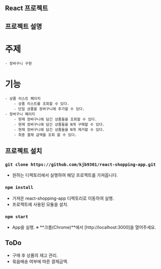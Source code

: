 React 프로젝트
-------------

## 프로젝트 설명

  # 주제
    - 장바구니 구현

  # 기능
    - 상품 리스트 페이지
        - 상품 리스트를 조회할 수 있다.
        - 단일 상품을 장바구니에 추가할 수 있다.
    - 장바구니 페이지
        - 현재 장바구니에 담긴 상품들을 조회할 수 있다.
        - 현재 장바구니에 담긴 상품들을 N개 구매할 수 있다.
        - 현재 장바구니에 담긴 상품들을 N개 제거할 수 있다.
        - 최종 결제 금액을 조회 할 수 있다.


## 프로젝트 설치

  ### `git clone https://github.com/kjb9301/react-shopping-app.git`

  - 원하는 디렉토리에서 실행하여 해당 프로젝트를 가져옵니다.

  ### `npm install`

  - 가져온 react-shopping-app 디렉토리로 이동하여 실행.
  - 프로젝트에 사용된 모듈을 설치.

  ### `npm start`

  - App을 실행.
  ※ **크롬(Chrome)**에서 [http://localhost:3000]을 열어주세요.


## ToDo
  - 구매 후 상품의 재고 관리.
  - 묶음배송 여부에 따른 결제금액.
